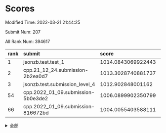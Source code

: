 # Scores

Modified Time: 2022-03-21 21:44:25

Submit Num: 207

All Rank Num: 394617

| rank |               submit               |       score        |       sigma        | pk_num |
| :--- | :--------------------------------- | :----------------- | :----------------- | :----- |
| 1    | jsonzb.test.test_1                 | 1014.0843069922443 | 0.8147290641994032 | 7628   |
| 2    | cpp.21_12_24.submission-2b2ea0d7   | 1013.3028740881737 | 0.8132214195784325 | 7632   |
| 3    | jsonzb.test.submission_level_4     | 1012.902848001162  | 0.8010760196078247 | 7628   |
| 54   | cpp.2022_01_09.submission-5b0e3de2 | 1006.0899902350799 | 0.7205998935591837 | 7625   |
| 66   | cpp.2022_01_09.submission-816672bd | 1004.0055403588111 | 0.7235022759486853 | 7624   |


<details>
<summary>全部</summary>

| rank |                 submit                 |       score        |       sigma        | pk_num |
| :--- | :------------------------------------- | :----------------- | :----------------- | :----- |
| 1    | jsonzb.test.test_1                     | 1014.0843069922443 | 0.8147290641994032 | 7628   |
| 2    | cpp.21_12_24.submission-2b2ea0d7       | 1013.3028740881737 | 0.8132214195784325 | 7632   |
| 3    | jsonzb.test.submission_level_4         | 1012.902848001162  | 0.8010760196078247 | 7628   |
| 4    | gobigger.level_3.submission_level_3_4  | 1011.4777998016122 | 0.7716915679387315 | 7624   |
| 5    | gobigger.level_3.submission_level_3_24 | 1011.4126273622549 | 0.7749789603522682 | 7625   |
| 6    | gobigger.level_3.submission_level_3_18 | 1011.1736900457303 | 0.7798537284601808 | 7624   |
| 7    | gobigger.level_3.submission_level_3_10 | 1011.0569639895967 | 0.7525626337707152 | 7625   |
| 8    | gobigger.level_3.submission_level_3_27 | 1011.0325495529949 | 0.776507568207013  | 7629   |
| 9    | gobigger.level_3.submission_level_3_5  | 1011.0254700899848 | 0.7684824989147786 | 7624   |
| 10   | gobigger.level_3.submission_level_3_15 | 1010.9718865273104 | 0.7658833559102999 | 7621   |
| 11   | gobigger.level_3.submission_level_3_7  | 1010.9554833433879 | 0.7708414181895055 | 7627   |
| 12   | gobigger.level_3.submission_level_3_37 | 1010.9318147748189 | 0.7790062570940938 | 7623   |
| 13   | gobigger.level_3.submission_level_3_45 | 1010.8793916136093 | 0.7825226864203407 | 7625   |
| 14   | gobigger.level_3.submission_level_3_8  | 1010.7384631766254 | 0.7802867243393299 | 7625   |
| 15   | gobigger.level_3.submission_level_3_12 | 1010.6959940363926 | 0.7465488965627284 | 7620   |
| 16   | gobigger.level_3.submission_level_3_35 | 1010.6831843488267 | 0.7675952210338342 | 7626   |
| 17   | gobigger.level_3.submission_level_3_21 | 1010.6297259807426 | 0.7791421044163582 | 7627   |
| 18   | gobigger.level_3.submission_level_3_26 | 1010.5194351909887 | 0.7434154363810386 | 7621   |
| 19   | gobigger.level_3.submission_level_3_32 | 1010.5070879880592 | 0.7854312821294112 | 7629   |
| 20   | gobigger.level_3.submission_level_3_22 | 1010.4454477623019 | 0.7623538988474757 | 7630   |
| 21   | gobigger.level_3.submission_level_3_2  | 1010.4021607976476 | 0.7520627281620725 | 7626   |
| 22   | gobigger.level_3.submission_level_3_44 | 1010.3788447408235 | 0.7563759375674945 | 7625   |
| 23   | gobigger.level_3.submission_level_3_11 | 1010.3526009334486 | 0.7570309689381374 | 7628   |
| 24   | gobigger.level_3.submission_level_3_3  | 1010.263010998792  | 0.7719357479958191 | 7628   |
| 25   | gobigger.level_3.submission_level_3_40 | 1010.2132894041556 | 0.7416789448966062 | 7626   |
| 26   | gobigger.level_3.submission_level_3_48 | 1010.2094555710131 | 0.7598136824960453 | 7624   |
| 27   | gobigger.level_3.submission_level_3_19 | 1010.1329284444671 | 0.7658749880282458 | 7626   |
| 28   | gobigger.level_3.submission_level_3_14 | 1010.0399324533569 | 0.7267629944583535 | 7626   |
| 29   | gobigger.level_3.submission_level_3_9  | 1010.0315955529254 | 0.7666477645278231 | 7625   |
| 30   | gobigger.level_3.submission_level_3_31 | 1010.0261261952052 | 0.735881376657488  | 7626   |
| 31   | gobigger.level_3.submission_level_3_1  | 1009.963102322693  | 0.768617929827633  | 7625   |
| 32   | gobigger.level_3.submission_level_3_42 | 1009.8590665840267 | 0.7591347498983919 | 7625   |
| 33   | gobigger.level_3.submission_level_3_20 | 1009.7302732615453 | 0.7458258424017249 | 7626   |
| 34   | gobigger.level_3.submission_level_3_43 | 1009.7169939230582 | 0.7647359165439577 | 7625   |
| 35   | gobigger.level_3.submission_level_3_16 | 1009.5740000307231 | 0.767522640568558  | 7629   |
| 36   | gobigger.level_3.submission_level_3_49 | 1009.5365999661351 | 0.7469021860518055 | 7622   |
| 37   | gobigger.level_3.submission_level_3_0  | 1009.3235999670704 | 0.7412044082499104 | 7627   |
| 38   | gobigger.level_3.submission_level_3_28 | 1009.3148137615043 | 0.7334469753911528 | 7625   |
| 39   | gobigger.level_3.submission_level_3_41 | 1009.2831808086592 | 0.7593821511377921 | 7621   |
| 40   | gobigger.level_3.submission_level_3_46 | 1009.1539642985812 | 0.7591863775805348 | 7631   |
| 41   | gobigger.level_3.submission_level_3_23 | 1009.1223240976824 | 0.7464688986846402 | 7628   |
| 42   | gobigger.level_3.submission_level_3_17 | 1009.1079355382004 | 0.7608125557523463 | 7628   |
| 43   | gobigger.level_3.submission_level_3_13 | 1009.0347754827459 | 0.7478974925049047 | 7624   |
| 44   | gobigger.level_3.submission_level_3_6  | 1009.0138235429628 | 0.745408823960844  | 7629   |
| 45   | gobigger.level_3.submission_level_3_39 | 1008.9731202038405 | 0.726789718022418  | 7628   |
| 46   | gobigger.level_3.submission_level_3_33 | 1008.9312976795685 | 0.7387722412851541 | 7626   |
| 47   | gobigger.level_3.submission_level_3_36 | 1008.8817425488961 | 0.7560847407861372 | 7624   |
| 48   | gobigger.level_3.submission_level_3_34 | 1008.792568721168  | 0.7559598270464853 | 7623   |
| 49   | gobigger.level_3.submission_level_3_47 | 1008.7615933738682 | 0.7485035959792232 | 7628   |
| 50   | gobigger.level_3.submission_level_3_38 | 1008.6398122536248 | 0.7651468701245445 | 7629   |
| 51   | gobigger.level_3.submission_level_3_29 | 1008.3324382177663 | 0.7481377402173016 | 7628   |
| 52   | gobigger.level_3.submission_level_3_30 | 1008.036971699463  | 0.7447442521150013 | 7624   |
| 53   | gobigger.level_3.submission_level_3_25 | 1007.29412865237   | 0.7511646555536545 | 7626   |
| 54   | cpp.2022_01_09.submission-5b0e3de2     | 1006.0899902350799 | 0.7205998935591837 | 7625   |
| 55   | gobigger.level_1.submission_level_1_35 | 1004.84029715164   | 0.7296400830061981 | 7621   |
| 56   | gobigger.level_1.submission_level_1_22 | 1004.6365825287118 | 0.7178678558714029 | 7623   |
| 57   | gobigger.level_1.submission_level_1_24 | 1004.6312933555774 | 0.7152281191829972 | 7621   |
| 58   | gobigger.level_1.submission_level_1_18 | 1004.457885383566  | 0.7272515039453253 | 7625   |
| 59   | gobigger.level_1.submission_level_1_8  | 1004.386821275238  | 0.7253131184048414 | 7623   |
| 60   | gobigger.level_1.submission_level_1_27 | 1004.2917317921844 | 0.7150952709229229 | 7627   |
| 61   | gobigger.level_1.submission_level_1_1  | 1004.2882538218246 | 0.7225361867414571 | 7618   |
| 62   | gobigger.level_1.submission_level_1_30 | 1004.1729564262275 | 0.7115071436819541 | 7623   |
| 63   | gobigger.level_1.submission_level_1_21 | 1004.137339313342  | 0.7128125233447583 | 7627   |
| 64   | gobigger.level_1.submission_level_1_29 | 1004.0732001891043 | 0.7255667126592926 | 7626   |
| 65   | gobigger.level_1.submission_level_1_23 | 1004.0692187078502 | 0.7209240409793192 | 7624   |
| 66   | cpp.2022_01_09.submission-816672bd     | 1004.0055403588111 | 0.7235022759486853 | 7624   |
| 67   | gobigger.level_1.submission_level_1_26 | 1003.9900022920029 | 0.7172228364334047 | 7625   |
| 68   | gobigger.level_1.submission_level_1_11 | 1003.9364448099537 | 0.7155500199108666 | 7621   |
| 69   | gobigger.level_1.submission_level_1_49 | 1003.9035286685211 | 0.7189895420375135 | 7624   |
| 70   | gobigger.level_1.submission_level_1_17 | 1003.8789036331274 | 0.7257024461995154 | 7630   |
| 71   | gobigger.level_1.submission_level_1_40 | 1003.8486492432033 | 0.728319599029316  | 7623   |
| 72   | gobigger.level_1.submission_level_1_9  | 1003.8017246963497 | 0.7141183662417465 | 7623   |
| 73   | gobigger.level_1.submission_level_1_16 | 1003.740860376242  | 0.7235237038549207 | 7624   |
| 74   | gobigger.level_1.submission_level_1_5  | 1003.6958085956467 | 0.7046141623237447 | 7627   |
| 75   | gobigger.level_1.submission_level_1_28 | 1003.6915070597693 | 0.7325020964174324 | 7623   |
| 76   | gobigger.level_1.submission_level_1_2  | 1003.6698686214038 | 0.7100417022758984 | 7623   |
| 77   | gobigger.level_1.submission_level_1_32 | 1003.4758163598644 | 0.707378649436147  | 7625   |
| 78   | gobigger.level_1.submission_level_1_13 | 1003.4519678023923 | 0.7261635199013934 | 7620   |
| 79   | gobigger.level_1.submission_level_1_36 | 1003.4519464614851 | 0.7163789233057544 | 7627   |
| 80   | gobigger.level_1.submission_level_1_42 | 1003.39965728513   | 0.7225857607581331 | 7624   |
| 81   | gobigger.level_1.submission_level_1_43 | 1003.3917329234248 | 0.7180916593247486 | 7627   |
| 82   | gobigger.level_1.submission_level_1_33 | 1003.3176403042321 | 0.7058904723942971 | 7626   |
| 83   | gobigger.level_1.submission_level_1_38 | 1003.2979608021939 | 0.7219183768013971 | 7629   |
| 84   | gobigger.level_1.submission_level_1_37 | 1003.1304972318513 | 0.7148787510863226 | 7624   |
| 85   | gobigger.level_1.submission_level_1_31 | 1003.0977922856679 | 0.7188830165864997 | 7623   |
| 86   | gobigger.level_1.submission_level_1_19 | 1003.0976028144476 | 0.711816020593144  | 7621   |
| 87   | gobigger.level_1.submission_level_1_34 | 1003.0890760495896 | 0.714633723100183  | 7624   |
| 88   | gobigger.level_1.submission_level_1_48 | 1003.0502361944606 | 0.7236275475344447 | 7622   |
| 89   | gobigger.level_1.submission_level_1_44 | 1002.9982377096279 | 0.7174114584011028 | 7619   |
| 90   | gobigger.level_1.submission_level_1_47 | 1002.9959338392121 | 0.7159781249039278 | 7626   |
| 91   | gobigger.level_1.submission_level_1_15 | 1002.9911367327733 | 0.7120203250546887 | 7634   |
| 92   | gobigger.level_1.submission_level_1_46 | 1002.897754059591  | 0.7122396247577923 | 7617   |
| 93   | gobigger.level_1.submission_level_1_4  | 1002.884177857091  | 0.7252745668297758 | 7627   |
| 94   | gobigger.level_1.submission_level_1_14 | 1002.8718826626427 | 0.7166607534845261 | 7624   |
| 95   | gobigger.level_1.submission_level_1_7  | 1002.7850296752152 | 0.7209617368745294 | 7628   |
| 96   | gobigger.level_1.submission_level_1_3  | 1002.7830493889359 | 0.7217696824327583 | 7625   |
| 97   | gobigger.level_1.submission_level_1_25 | 1002.776341206604  | 0.7271975573005027 | 7620   |
| 98   | gobigger.level_1.submission_level_1_41 | 1002.752618315615  | 0.7191470347759943 | 7628   |
| 99   | gobigger.level_1.submission_level_1_10 | 1002.614211256751  | 0.7145206364046668 | 7631   |
| 100  | gobigger.level_1.submission_level_1_20 | 1002.4745191729487 | 0.7297911040655823 | 7626   |
| 101  | gobigger.level_1.submission_level_1_45 | 1002.4004565143089 | 0.7041489702348078 | 7629   |
| 102  | gobigger.level_1.submission_level_1_6  | 1002.3077769380202 | 0.7154945372038176 | 7624   |
| 103  | gobigger.level_1.submission_level_1_0  | 1002.1719207660379 | 0.7127058377476881 | 7622   |
| 104  | gobigger.level_1.submission_level_1_39 | 1001.9913341798991 | 0.7256728878299652 | 7627   |
| 105  | gobigger.level_1.submission_level_1_12 | 1001.7196672475394 | 0.7172040857120368 | 7631   |
| 106  | gobigger.random.submission_random_28   | 998.1943767520094  | 0.7202197872610433 | 7630   |
| 107  | gobigger.random.submission_random_43   | 997.1388171315201  | 0.7149481924330526 | 7633   |
| 108  | gobigger.random.submission_random_20   | 996.976851863701   | 0.7074705630723032 | 7626   |
| 109  | gobigger.random.submission_random_19   | 996.8698840443584  | 0.7095745225605248 | 7623   |
| 110  | gobigger.random.submission_random_47   | 996.8554583829011  | 0.7051260866302491 | 7627   |
| 111  | gobigger.random.submission_random_13   | 996.5796699803411  | 0.7042086485156491 | 7624   |
| 112  | gobigger.random.submission_random_15   | 996.521666684251   | 0.7164333983046975 | 7623   |
| 113  | gobigger.random.submission_random_38   | 996.4743523870831  | 0.709310845025231  | 7632   |
| 114  | gobigger.random.submission_random_26   | 996.3961069959644  | 0.7042600646309005 | 7627   |
| 115  | gobigger.random.submission_random_40   | 996.3882673984659  | 0.700824785258853  | 7625   |
| 116  | gobigger.random.submission_random_48   | 996.3541082585394  | 0.7040635645342739 | 7627   |
| 117  | gobigger.random.submission_random_7    | 996.2234636971531  | 0.7071010931966734 | 7634   |
| 118  | gobigger.random.submission_random_36   | 996.2017497036765  | 0.696482840838327  | 7626   |
| 119  | gobigger.random.submission_random_8    | 996.2008249132134  | 0.705538231792407  | 7622   |
| 120  | gobigger.random.submission_random_5    | 996.1939868651556  | 0.7231077877798479 | 7626   |
| 121  | gobigger.random.submission_random_32   | 996.1656541089377  | 0.7136573429729752 | 7627   |
| 122  | gobigger.random.submission_random_3    | 996.161789070225   | 0.7103924222680728 | 7627   |
| 123  | gobigger.random.submission_random_31   | 996.1493136982498  | 0.7086637617480631 | 7628   |
| 124  | gobigger.random.submission_random_24   | 996.1487787255383  | 0.6990175004860206 | 7625   |
| 125  | gobigger.random.submission_random_41   | 996.1369849375596  | 0.70255943194972   | 7621   |
| 126  | gobigger.random.submission_random_23   | 996.1288318029884  | 0.7005037460903523 | 7624   |
| 127  | gobigger.random.submission_random_45   | 996.1226407815275  | 0.7000946517968072 | 7626   |
| 128  | gobigger.random.submission_random_30   | 996.0294078801337  | 0.709589259812429  | 7625   |
| 129  | gobigger.random.submission_random_46   | 995.9709218450532  | 0.702155264169163  | 7623   |
| 130  | gobigger.random.submission_random_0    | 995.9455390878641  | 0.7036050347200921 | 7621   |
| 131  | gobigger.random.submission_random_25   | 995.885616080075   | 0.703955532590109  | 7624   |
| 132  | gobigger.random.submission_random_1    | 995.8853927711232  | 0.7115839503088938 | 7624   |
| 133  | gobigger.random.submission_random_9    | 995.8849671273878  | 0.70893077786716   | 7627   |
| 134  | gobigger.random.submission_random_49   | 995.8231341603757  | 0.7042645279636398 | 7624   |
| 135  | gobigger.random.submission_random_39   | 995.7877286111585  | 0.71675258211527   | 7628   |
| 136  | gobigger.random.submission_random_18   | 995.7549087618844  | 0.7080489132004772 | 7623   |
| 137  | gobigger.random.submission_random_4    | 995.6853937873703  | 0.7188147490038606 | 7624   |
| 138  | gobigger.random.submission_random_34   | 995.6784809090587  | 0.7090418197370904 | 7626   |
| 139  | gobigger.random.submission_random_6    | 995.6203086787021  | 0.6987169275777235 | 7623   |
| 140  | gobigger.random.submission_random_44   | 995.5357692802147  | 0.7050158854503592 | 7627   |
| 141  | gobigger.random.submission_random_22   | 995.4958515694644  | 0.7053736563054782 | 7628   |
| 142  | gobigger.random.submission_random_37   | 995.4833204366992  | 0.7140623856649966 | 7622   |
| 143  | gobigger.random.submission_random_2    | 995.4618420133115  | 0.7026479002848272 | 7630   |
| 144  | gobigger.random.submission_random_17   | 995.446000460032   | 0.7132186903639256 | 7626   |
| 145  | gobigger.random.submission_random_16   | 995.3622518466946  | 0.7310933679819371 | 7627   |
| 146  | gobigger.random.submission_random_33   | 995.3160497056724  | 0.7234233089076223 | 7629   |
| 147  | gobigger.random.submission_random_14   | 995.247112124105   | 0.7070069469093488 | 7626   |
| 148  | gobigger.random.submission_random_11   | 995.2295053225645  | 0.7155659478865901 | 7633   |
| 149  | gobigger.random.submission_random_21   | 995.1945882255707  | 0.7173545656316251 | 7625   |
| 150  | gobigger.random.submission_random_10   | 995.1799859510329  | 0.7034997746504568 | 7626   |
| 151  | gobigger.random.submission_random_42   | 995.1567047507413  | 0.7119144025754008 | 7624   |
| 152  | gobigger.random.submission_random_35   | 994.9599000363502  | 0.7073276888326199 | 7632   |
| 153  | gobigger.random.submission_random_27   | 994.9012646926706  | 0.7192923888408597 | 7629   |
| 154  | gobigger.random.submission_random_12   | 994.8625155201847  | 0.7136495895388262 | 7628   |
| 155  | gobigger.random.submission_random_29   | 994.4407469607233  | 0.7038450029932438 | 7626   |
| 156  | gobigger.level_2.submission_level_2_5  | 993.5363519381908  | 0.7262542829441553 | 7625   |
| 157  | gobigger.level_2.submission_level_2_18 | 993.4806252912313  | 0.7306102671565046 | 7619   |
| 158  | gobigger.level_2.submission_level_2_41 | 993.4400493731342  | 0.7393088439288302 | 7627   |
| 159  | gobigger.level_2.submission_level_2_35 | 993.3409441657761  | 0.7217882801757155 | 7630   |
| 160  | gobigger.level_2.submission_level_2_3  | 993.1754276999375  | 0.7349026792056871 | 7622   |
| 161  | gobigger.level_2.submission_level_2_39 | 993.157600442074   | 0.7446644108016004 | 7630   |
| 162  | gobigger.level_2.submission_level_2_44 | 993.1476661378775  | 0.7499638495840969 | 7628   |
| 163  | gobigger.level_2.submission_level_2_28 | 993.078017685385   | 0.7514944803933915 | 7630   |
| 164  | gobigger.level_2.submission_level_2_1  | 992.9765380615847  | 0.7324440527585013 | 7626   |
| 165  | gobigger.level_2.submission_level_2_36 | 992.9372440578472  | 0.7245009615206806 | 7628   |
| 166  | gobigger.level_2.submission_level_2_40 | 992.9129528903865  | 0.7448380231099744 | 7630   |
| 167  | gobigger.level_2.submission_level_2_22 | 992.7061226027109  | 0.7432149174914084 | 7623   |
| 168  | gobigger.level_2.submission_level_2_47 | 992.6099258168301  | 0.7598921981706789 | 7624   |
| 169  | gobigger.level_2.submission_level_2_48 | 992.543928471409   | 0.7316582452046847 | 7626   |
| 170  | gobigger.level_2.submission_level_2_23 | 992.5156331500935  | 0.7308634019709647 | 7622   |
| 171  | gobigger.level_2.submission_level_2_33 | 992.5042911481564  | 0.7312369239024602 | 7625   |
| 172  | gobigger.level_2.submission_level_2_15 | 992.4705262788535  | 0.7371183526633799 | 7620   |
| 173  | gobigger.level_2.submission_level_2_20 | 992.3948703013507  | 0.745222102730671  | 7618   |
| 174  | gobigger.level_2.submission_level_2_49 | 992.3411296590924  | 0.7392479309068564 | 7624   |
| 175  | gobigger.level_2.submission_level_2_12 | 992.3078188979912  | 0.7544562409701083 | 7624   |
| 176  | gobigger.level_2.submission_level_2_17 | 992.2515331642257  | 0.7347342850681674 | 7625   |
| 177  | gobigger.level_2.submission_level_2_34 | 992.2448115700714  | 0.7470684898857155 | 7624   |
| 178  | gobigger.level_2.submission_level_2_25 | 992.2337898132502  | 0.7568607125135142 | 7624   |
| 179  | gobigger.level_2.submission_level_2_16 | 992.229954921489   | 0.7444545418815965 | 7625   |
| 180  | gobigger.level_2.submission_level_2_14 | 992.1947658875403  | 0.7516228357110321 | 7626   |
| 181  | gobigger.level_2.submission_level_2_7  | 992.180346564867   | 0.7450877639634708 | 7627   |
| 182  | gobigger.level_2.submission_level_2_13 | 992.1434072452635  | 0.7503126203416971 | 7629   |
| 183  | gobigger.level_2.submission_level_2_8  | 992.095301735265   | 0.7248736139752322 | 7624   |
| 184  | gobigger.level_2.submission_level_2_32 | 992.0033243109243  | 0.7315629275406548 | 7631   |
| 185  | gobigger.level_2.submission_level_2_11 | 991.9183713157271  | 0.7391936097623428 | 7628   |
| 186  | gobigger.level_2.submission_level_2_46 | 991.9012661463668  | 0.7605664953909281 | 7626   |
| 187  | gobigger.level_2.submission_level_2_45 | 991.8091533072876  | 0.738348836938026  | 7624   |
| 188  | gobigger.level_2.submission_level_2_31 | 991.704095913457   | 0.7443050094335271 | 7625   |
| 189  | gobigger.level_2.submission_level_2_19 | 991.6836644702329  | 0.76364326982931   | 7624   |
| 190  | gobigger.level_2.submission_level_2_37 | 991.5892200228509  | 0.738597320091941  | 7623   |
| 191  | gobigger.level_2.submission_level_2_9  | 991.5882840247532  | 0.7426201461562904 | 7623   |
| 192  | gobigger.level_2.submission_level_2_30 | 991.5587904629059  | 0.7623171366818017 | 7628   |
| 193  | gobigger.level_2.submission_level_2_6  | 991.5034507551894  | 0.7533259049363453 | 7622   |
| 194  | gobigger.level_2.submission_level_2_42 | 991.480090616295   | 0.7528637926407324 | 7627   |
| 195  | gobigger.level_2.submission_level_2_10 | 991.4409016234301  | 0.7459324034972199 | 7622   |
| 196  | gobigger.level_2.submission_level_2_26 | 991.4183773997764  | 0.7442466844283929 | 7629   |
| 197  | gobigger.level_2.submission_level_2_43 | 991.3622177028932  | 0.7484387718474953 | 7623   |
| 198  | gobigger.level_2.submission_level_2_21 | 991.3108500740387  | 0.7518113282442832 | 7629   |
| 199  | gobigger.level_2.submission_level_2_27 | 991.3050303792029  | 0.7481222008271122 | 7625   |
| 200  | gobigger.level_2.submission_level_2_0  | 991.2937153268548  | 0.7446058403830432 | 7627   |
| 201  | gobigger.level_2.submission_level_2_24 | 991.2583915616647  | 0.7509025609614738 | 7624   |
| 202  | gobigger.level_2.submission_level_2_4  | 991.2315734331318  | 0.7479526697623358 | 7622   |
| 203  | gobigger.level_2.submission_level_2_2  | 991.194557911259   | 0.7897000608805262 | 7626   |
| 204  | gobigger.level_2.submission_level_2_29 | 990.8011507603262  | 0.7796901424951833 | 7621   |
| 205  | gobigger.level_2.submission_level_2_38 | 990.5883244590997  | 0.7621177036854222 | 7625   |
| 206  | gobigger.none.submission_none_0        | 974.8856605146823  | 1.6065884324234228 | 7626   |
| 207  | gobigger.none.submission_none_1        | 973.653693031839   | 1.711767807662056  | 7619   |

</details>